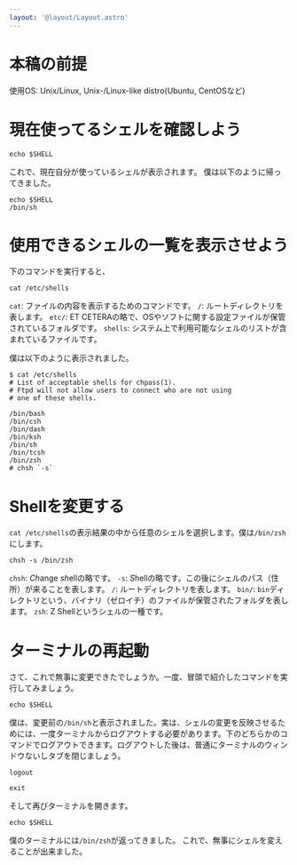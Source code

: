 ```yaml
---
layout: '@layout/Layout.astro'
---
```

# 本稿の前提
使用OS: Unix/Linux, Unix-/Linux-like distro(Ubuntu, CentOSなど)
# 現在使ってるシェルを確認しよう
```shell
echo $SHELL
```
これで、現在自分が使っているシェルが表示されます。
僕は以下のように帰ってきました。
```shell
echo $SHELL
/bin/sh
```

# 使用できるシェルの一覧を表示させよう
下のコマンドを実行すると、
```shell
cat /etc/shells
```
`cat`: ファイルの内容を表示するためのコマンドです。
`/`: ルートディレクトリを表します。
`etc/`: ET CETERAの略で、OSやソフトに関する設定ファイルが保管されているフォルダです。
`shells`: システム上で利用可能なシェルのリストが含まれているファイルです。

僕は以下のように表示されました。
```shell
$ cat /etc/shells
# List of acceptable shells for chpass(1).
# Ftpd will not allow users to connect who are not using
# one of these shells.

/bin/bash
/bin/csh
/bin/dash
/bin/ksh
/bin/sh
/bin/tcsh
/bin/zsh
# chsh `-s`
```

# Shellを変更する
`cat /etc/shells`の表示結果の中から任意のシェルを選択します。僕は`/bin/zsh`にします。
```shell
chsh -s /bin/zsh
```
`chsh`: *Ch*ange *sh*ellの略です。
`-s`: *S*hellの略です。この後にシェルのパス（住所）が来ることを表します。
`/`: ルートディレクトリを表します。
`bin/`: `bin`ディレクトリという、バイナリ（ゼロイチ）のファイルが保管されたフォルダを表します。
`zsh`: Z Shellというシェルの一種です。
# ターミナルの再起動
さて、これで無事に変更できたでしょうか。一度、冒頭で紹介したコマンドを実行してみましょう。
```shell
echo $SHELL
```
僕は、変更前の`/bin/sh`と表示されました。実は、シェルの変更を反映させるためには、一度ターミナルからログアウトする必要があります。下のどちらかのコマンドでログアウトできます。ログアウトした後は、普通にターミナルのウィンドウないしタブを閉じましょう。
```shell
logout
```
```shell
exit
```
そして再びターミナルを開きます。
```shell
echo $SHELL
```
僕のターミナルには`/bin/zsh`が返ってきました。
これで、無事にシェルを変えることが出来ました。